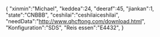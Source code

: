 {
 "xinmin":"Michael",
 "keddea":24,
 "deeraf":45,
 "jiankan":1,
 "state":"CNBBB", 
 "ceshilai":"ceshilaiceshilai",
 "needData":"http://www.qhcftong.com/download.html",
 "Konfiguration":"SDS",
 "Reis essen":"E4432",
}
